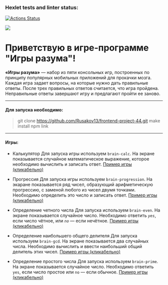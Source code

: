 ### Hexlet tests and linter status:

[![Actions Status](https://github.com/Rusakov13/frontend-project-44/workflows/hexlet-check/badge.svg)](https://github.com/Rusakov13/frontend-project-44/actions)

<a href="https://codeclimate.com/github/Rusakov13/frontend-project-44/maintainability"><img src="https://api.codeclimate.com/v1/badges/83f869a2af80c42f3bf4/maintainability" /></a>

# Приветствую в игре-программе "Игры разума"!

**«Игры разума»** — набор из пяти консольных игр, построенных по принципу популярных мобильных приложений для прокачки мозга. Каждая игра задает вопросы, на которые нужно дать правильные ответы. После трех правильных ответов считается, что игра пройдена. Неправильные ответы завершают игру и предлагают пройти ее заново.

---

#### Для запуска необходимо:

> git clone https://github.com/Rusakov13/frontend-project-44.git
> make install
> npm link

---

#### Игры:

- Калькулятор
  Для запуска игры используем `brain-calc`.
  На экране показывается случайное математическое выражение, которое необходимо вычислить и записать ответ.
  [Пример игры (кликабельно)](https://asciinema.org/a/zbar1E4PX1VMop7SDZce6un0m)

- Прогрессия
  Для запуска игры используем `brain-progression`.
  На экаране показывается ряд чисел, образующий арифметическую прогрессию, с заменой любого из чисел двумя точками. Необходимо определить это число и записать ответ.
  [Пример игры (кликабельно)](https://asciinema.org/a/VXfLW17saltVhor4IeQUwlQmX)

- Определение четного числа
  Для запуска используем `brain-even`.
  На экране показывается случайное число. Необходимо ответить _`yes`_, если число чётное, или _`no`_ — если нечётное.
  [Пример игры (кликабельно)](https://asciinema.org/a/574060)

- Определение наибольшего общего делителя
  Для запуска используем `brain-gcd`.
  На экране показывается два случайных числа. Необходимо вычислить и ввести наибольший общий делитель этих чисел.
  [Пример игры (кликабельно)](https://asciinema.org/a/ERlkKAqJlItAGcvJ0ToA4OEbM)

- Определение простого числа
  Для запуска используем `brain-prime`.
  На экране показывается случайное число. Необходимо ответить `yes`, если число простое или `no` — если обычное.
  [Пример игры (кликабельно)](https://asciinema.org/a/XgMmQYFODDpfsm1e6spTpSiKj)

